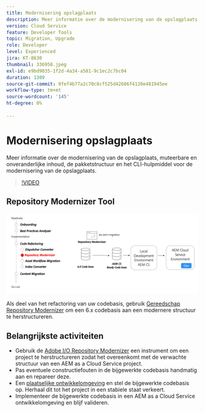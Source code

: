 ```yaml
---
title: Modernisering opslagplaats
description: Meer informatie over de modernisering van de opslagplaats, muteerbare en onveranderlijke inhoud, de pakketstructuur en het CLI-hulpmiddel voor de modernisering van de opslagplaats.
version: Cloud Service
feature: Developer Tools
topic: Migration, Upgrade
role: Developer
level: Experienced
jira: KT-8630
thumbnail: 336958.jpeg
exl-id: e9bd9035-1f2d-4a34-a581-9c1ec2c7bc04
duration: 1309
source-git-commit: 9fef4b77a2c70c8cf525d42686f4120e481945ee
workflow-type: tm+mt
source-wordcount: '145'
ht-degree: 0%

---
```


# Modernisering opslagplaats

Meer informatie over de modernisering van de opslagplaats, muteerbare en onveranderlijke inhoud, de pakketstructuur en het CLI-hulpmiddel voor de modernisering van de opslagplaats.

>[!VIDEO](https://video.tv.adobe.com/v/336958?quality=12&learn=on)

## Repository Modernizer Tool

![Repository Modernizer](./assets/repository-modernizer.png)

Als deel van het refactoring van uw codebasis, gebruik [Gereedschap Repository Modernizer](https://experienceleague.adobe.com/docs/experience-manager-cloud-service/moving/refactoring-tools/repo-modernizer.html) om een 6.x codebasis aan een modernere structuur te herstructureren.

## Belangrijkste activiteiten

* Gebruik de [Adobe I/O Repository Modernizer](https://github.com/adobe/aio-cli-plugin-aem-cloud-service-migration#command-aio-aem-migrationrepository-modernizer) een instrument om een project te herstructureren zodat het overeenkomt met de verwachte structuur van een AEM as a Cloud Service project.
* Pas eventuele constructiefouten in de bijgewerkte codebasis handmatig aan en repareer deze.
* Een [plaatselijke ontwikkelomgeving](https://experienceleague.adobe.com/docs/experience-manager-learn/cloud-service/local-development-environment-set-up/overview.html) en stel de bijgewerkte codebasis op. Herhaal dit tot het project in een stabiele staat verkeert.
* Implementeer de bijgewerkte codebasis in een AEM as a Cloud Service ontwikkelomgeving en blijf valideren.
